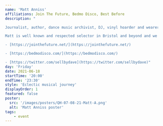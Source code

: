 ```yaml
---
name: 'Matt Anniss'
affiliations: Join The Future, Bedmo Disco, Best Before
description: "

Journalist, author, dance music archivist, DJ, vinyl hoarder and wearer of hats

Matt is well known and respected selector in Bristol and beyond and we look forward to hosting him at The Queens Head

- [https://jointhefuture.net/](https://jointhefuture.net/)

- [https://bedmodisco.com/](https://bedmodisco.com/)

- [https://twitter.com/sellbydave](https://twitter.com/sellbydave)"
day: 'Friday'
date: 2021-06-18
startTime: '20:00'
endTime: '23:30'
style: 'Eclectic musical journey'
displayOrder: 1
featured: false
poster:
  src: '/images/posters/QH-07-08-21-Matt-A.png'
  alt: 'Matt Anniss poster'
tags:
    - event
---
```

